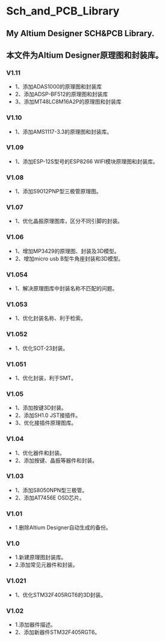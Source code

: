 # Sch_and_PCB_Library
## My Altium Designer SCH&PCB Library. 
## 本文件为Altium Designer原理图和封装库。
### V1.11
  - 1、添加ADAS1000的原理图和封装库
  - 2、添加ADSP-BF512的原理图和封装库
  - 3、添加MT48LC8M16A2P的原理图和封装库
### V1.10
  - 1、添加AMS1117-3.3的原理图和封装库。
### V1.09
  - 1、添加ESP-12S型号的ESP8266 WIFI模块原理图和封装库。 
### V1.08
  - 1、添加S9012PNP型三极管原理图。
### V1.07
  - 1、优化晶振原理图库，区分不同引脚的封装。
### V1.06
  - 1、增加MP3429的原理图、封装及3D模型。
  - 2、增加micro usb B型牛角座封装和3D模型。
### V1.054
  - 1、解决原理图库中封装名称不匹配的问题。
### V1.053
  - 1、优化封装名称、利于检索。
### V1.052
  - 1、优化SOT-23封装。
### V1.051
  - 1、优化封装，利于SMT。
### V1.05
  - 1、添加按键3D封装。
  - 2、添加SH1.0 JST接插件。
  - 3、优化接插件原理图库。
### V1.04
  - 1、优化器件和封装。
  - 2、添加按键、晶振等器件和封装。
### V1.03
  - 1、添加S8050NPN型三极管。
  - 2、添加AT7456E OSD芯片。
### V1.01
  - 1.删除Altium Designer自动生成的备份。
### V1.0
  - 1.新建原理图封装库。
  - 2.添加常见元器件和封装。
### V1.021
  - 1、优化STM32F405RGT6的3D封装。
### V1.02
  - 1.添加器件描述。
  - 2、添加新器件STM32F405RGT6。